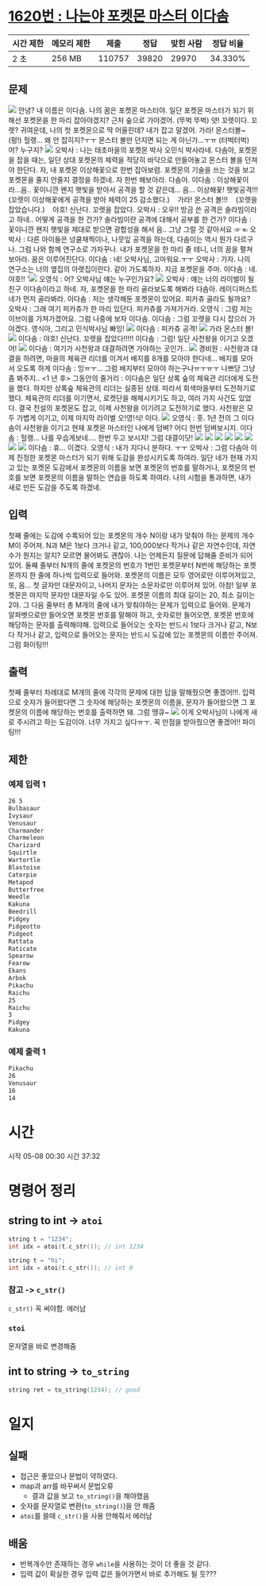 [1620번 : 나는야 포켓몬 마스터 이다솜](https://www.acmicpc.net/problem/1620)
===============================================================

| 시간 제한 | 메모리 제한 | 제출 | 정답 | 맞힌 사람 | 정답 비율 |
| --- | --- | --- | --- | --- | --- |
| 2 초 | 256 MB | 110757 | 39820 | 29970 | 34.330% |


문제
--
![](/upload/201004/p1.PNG)
안녕? 내 이름은 이다솜. 나의 꿈은 포켓몬 마스터야. 일단 포켓몬 마스터가 되기 위해선 포켓몬을 한 마리 잡아야겠지? 근처 숲으로 가야겠어.
(뚜벅 뚜벅)
얏! 꼬렛이다. 꼬렛? 귀여운데, 나의 첫 포켓몬으로 딱 어울린데? 내가 잡고 말겠어. 가라! 몬스터볼~
(펑!) 헐랭... 왜 안 잡히지?ㅜㅜ 몬스터 볼만 던지면 되는 게 아닌가...ㅜㅠ
(터벅터벅)
어? 누구지?
![](/upload/201004/p2.PNG)
오박사 : 나는 태초마을의 포켓몬 박사 오민식 박사라네. 다솜아, 포켓몬을 잡을 때는, 일단 상대 포켓몬의 체력을 적당히 바닥으로 만들어놓고 몬스터 볼을 던져야 한단다. 자, 내 포켓몬 이상해꽃으로 한번 잡아보렴. 포켓몬의 기술을 쓰는 것을 보고 포켓몬을 줄지 안줄지 결정을 하겠네. 자 한번 해보아라. 다솜아.
이다솜 : 이상해꽃이라...음.. 꽃이니깐 왠지 햇빛을 받아서 공격을 할 것 같은데... 음... 이상해꽃! 햇빛공격!!!
(꼬렛이 이상해꽃에게 공격을 받아 체력이 25 감소했다.)    가라! 몬스터 볼!!!    (꼬렛을 잡았습니다.)    야호! 신난다. 꼬렛을 잡았다.
오박사 : 오우!! 방금 쓴 공격은 솔라빔이라고 하네.. 어떻게 공격을 한 건가? 솔라빔이란 공격에 대해서 공부를 한 건가?
이다솜 : 꽃이니깐 왠지 햇빛을 제대로 받으면 광합성을 해서 음.. 그냥 그럴 것 같아서요 ☞☜
오박사 : 다른 아이들은 넝쿨채찍이나, 나뭇잎 공격을 하는데, 다솜이는 역시 뭔가 다르구나. 그럼 나와 함께 연구소로 가자꾸나. 내가 포켓몬을 한 마리 줄 테니, 너의 꿈을 펼쳐보아라. 꿈은 이루어진단다.
이다솜 : 네! 오박사님, 고마워요.ㅜㅜ
오박사 : 가자. 나의 연구소는 너의 옆집의 아랫집이란다. 같이 가도록하자. 지금 포켓몬을 주마.
이다솜 : 네. 야호!!
'![](/upload/201004/p3.PNG)
오영식 : 어? 오박사님 얘는 누구인가요?
![](/upload/201004/p4.PNG)
오박사 : 얘는 너의 라이벌이 될 친구 이다솜이라고 하네. 자, 포켓몬을 한 마리 골라보도록 해봐라 다솜아. 레이디퍼스트 네가 먼저 골라봐라.
이다솜 : 저는 생각해둔 포켓몬이 있어요. 피카츄 골라도 될까요?
오박사 : 그래 여기 피카츄가 한 마리 있단다. 피카츄를 가져가거라.
오영식 : 그럼 저는 이브이를 가져가겠어요. 그럼 나중에 보자 이다솜.
이다솜 : 그럼 꼬렛을 다시 잡으러 가야겠다. 영식아, 그리고 민식박사님 빠잉!
![](/upload/201004/p5.PNG)
이다솜 : 피카츄 공격!
![](/upload/201004/p6.PNG)
가라 몬스터 볼!
![](/upload/201004/p7.PNG)
이다솜 : 야호! 신난다. 꼬렛을 잡았다!!!!!
이다솜 : 그럼! 일단 사천왕을 이기고 오겠어!
![](/upload/201004/p8.PNG)
이다솜 : 여기가 사천왕과 대결하려면 가야하는 곳인가..
![](/upload/201004/p9.PNG)
경비원 : 사천왕과 대결을 하려면, 마을의 체육관 리더를 이겨서 배지를 8개를 모아야 한다네... 배지를 모아서 오도록 하게
이다솜 : 잉ㅠㅜ... 그럼 배지부터 모아야 하는구나ㅠㅜㅠㅜ 나쁘당 그냥 좀 봐주지..
<1 년 후>
그동안의 줄거리 : 이다솜은 일단 상록 숲의 체육관 리더에게 도전을 했다. 하지만 상록숲 체육관의 리더는 실종된 상태. 따라서 회색마을부터 도전하기로 했다. 체육관의 리더를 이기면서, 로켓단을 해체시키기도 하고, 여러 가지 사건도 있었다. 결국 전설의 포켓몬도 잡고, 이제 사천왕을 이기려고 도전하기로 했다. 사천왕은 모두 가볍게 이기고, 이제 마지막 라이벌 오!영!식! 이다.
![](/upload/201004/pa.PNG)
오영식 : 훗. 1년 전의 그 이다솜이 사천왕을 이기고 현재 포켓몬 마스터인 나에게 덤벼? 어디 한번 덤벼보시지.
이다솜 : 헐랭... 나를 우습게보네.... 한번 두고 보시지! 그럼 대결이닷!
![](/upload/201004/pb.PNG)
![](/upload/201004/pc.PNG)
![](/upload/201004/pd.PNG)
![](/upload/201004/pe.PNG)
![](/upload/201004/pf.PNG)
![](/upload/201004/pg.PNG)
![](/upload/201004/ph.PNG)
![](/upload/201004/pi.PNG)
이다솜 : 휴... 이겼다.
오영식 : 내가 지다니 분하다. ㅜㅜ
오박사 : 그럼 다솜아 이제 진정한 포켓몬 마스터가 되기 위해 도감을 완성시키도록 하여라. 일단 네가 현재 가지고 있는 포켓몬 도감에서 포켓몬의 이름을 보면 포켓몬의 번호를 말하거나, 포켓몬의 번호를 보면 포켓몬의 이름을 말하는 연습을 하도록 하여라. 나의 시험을 통과하면, 내가 새로 만든 도감을 주도록 하겠네.


입력
--
첫째 줄에는 도감에 수록되어 있는 포켓몬의 개수 N이랑 내가 맞춰야 하는 문제의 개수 M이 주어져. N과 M은 1보다 크거나 같고, 100,000보다 작거나 같은 자연수인데, 자연수가 뭔지는 알지? 모르면 물어봐도 괜찮아. 나는 언제든지 질문에 답해줄 준비가 되어있어.
둘째 줄부터 N개의 줄에 포켓몬의 번호가 1번인 포켓몬부터 N번에 해당하는 포켓몬까지 한 줄에 하나씩 입력으로 들어와. 포켓몬의 이름은 모두 영어로만 이루어져있고, 또, 음... 첫 글자만 대문자이고, 나머지 문자는 소문자로만 이루어져 있어. 아참! 일부 포켓몬은 마지막 문자만 대문자일 수도 있어. 포켓몬 이름의 최대 길이는 20, 최소 길이는 2야. 그 다음 줄부터 총 M개의 줄에 내가 맞춰야하는 문제가 입력으로 들어와. 문제가 알파벳으로만 들어오면 포켓몬 번호를 말해야 하고, 숫자로만 들어오면, 포켓몬 번호에 해당하는 문자를 출력해야해. 입력으로 들어오는 숫자는 반드시 1보다 크거나 같고, N보다 작거나 같고, 입력으로 들어오는 문자는 반드시 도감에 있는 포켓몬의 이름만 주어져. 그럼 화이팅!!!


출력
--
첫째 줄부터 차례대로 M개의 줄에 각각의 문제에 대한 답을 말해줬으면 좋겠어!!!. 입력으로 숫자가 들어왔다면 그 숫자에 해당하는 포켓몬의 이름을, 문자가 들어왔으면 그 포켓몬의 이름에 해당하는 번호를 출력하면 돼. 그럼 땡큐~
![](/upload/201004/pn.PNG)
이게 오박사님이 나에게 새로 주시려고 하는 도감이야. 너무 가지고 싶다ㅠㅜ. 꼭 만점을 받아줬으면 좋겠어!! 파이팅!!!


제한
--


### 예제 입력 1
```css
26 5
Bulbasaur
Ivysaur
Venusaur
Charmander
Charmeleon
Charizard
Squirtle
Wartortle
Blastoise
Caterpie
Metapod
Butterfree
Weedle
Kakuna
Beedrill
Pidgey
Pidgeotto
Pidgeot
Rattata
Raticate
Spearow
Fearow
Ekans
Arbok
Pikachu
Raichu
25
Raichu
3
Pidgey
Kakuna
```


### 예제 출력 1
```css
Pikachu
26
Venusaur
16
14
```

# 시간
시작 05-08 00:30
시간 37:32

# 명령어 정리

## string to int -> `atoi`
```cpp
string t = "1234";
int idx = atoi(t.c_str()); // int 1234

string t = "hi";
int idx = atoi(t.c_str()); // int 0
```
### 참고 -> `c_str()`
`c_str()` 꼭 써야함. 에러남

### `stoi`
문자열을 바로 변경해줌

## int to string -> `to_string`
```cpp
string ret = to_string(1234); // good
```


# 일지
## 실패
- 접근은 좋았으나 문법이 약하였다.
- map과 arr를 바꾸써서 문법오류
    - 결과 값을 보고 `to_string()`을 해야했음
- 숫자를 문자열로 변환(`to_string()`)을 안 해줌
- `atoi`를 쓸때 `c_str()`을 사용 안해줘서 에러남

## 배움
- 반복개수만 존재하는 경우 `while`을 사용하는 것이 더 좋을 것 같다.
- 입력 값이 확실한 경우 입력 값은 들어가면서 바로 추가해도 될 듯???


